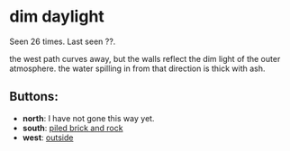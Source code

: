 # dim daylight

Seen 26 times. Last seen ??.

the west path curves away, but the walls reflect the dim light of the outer atmosphere. the water spilling in from that direction is thick with ash.

## Buttons:

- **north**: I have not gone this way yet.
- **south**: [piled brick and rock](piled-brick-and-rock-Ngwpcl3.md)
- **west**: [outside](outside-7mofgw.md)